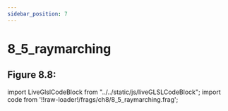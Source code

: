 ```yaml
---
sidebar_position: 7
---
```


# 8_5_raymarching
## Figure 8.8: 

import LiveGlslCodeBlock from "../../static/js/liveGLSLCodeBlock";
import code from '!!raw-loader!/frags/ch8/8_5_raymarching.frag';

<LiveGlslCodeBlock fragName='8_5_raymarching.frag' fragCode={code} />
